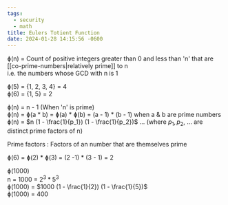 ```yaml
---
tags:
  - security
  - math
title: Eulers Totient Function
date: 2024-01-28 14:15:56 -0600
---
```


ɸ(n) = Count of positive integers greater than 0 and less than 'n' that are [[co-prime-numbers|relatively prime]] to n  
i.e. the numbers whose GCD with n is 1

ɸ(5) = {1, 2, 3, 4} = 4  
ɸ(6) = {1, 5} = 2

ɸ(n) = n - 1 (When 'n' is prime)  
ɸ(n) = ɸ(a \* b) = ɸ(a) \* ɸ(b) = (a - 1) * (b - 1) when a & b are prime numbers  
ɸ(n) = $n (1 - \frac{1}{p_1}) (1 - \frac{1}{p_2})$ … (where $p_1, p_2$, … are distinct prime factors of n)

Prime factors : Factors of an number that are themselves prime

ɸ(6) = ɸ(2) * ɸ(3) = (2 -1) * (3 - 1) = 2

ɸ(1000)  
n = 1000 = $2^3 \ast 5^3$  
ɸ(1000) = $1000 (1 - \frac{1}{2}) (1 - \frac{1}{5})$  
ɸ(1000) = 400
